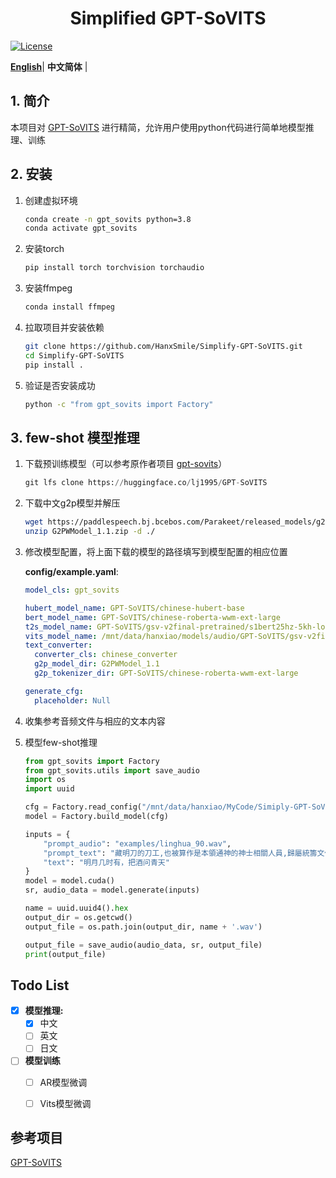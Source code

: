 <div align="center">
<h1>Simplified GPT-SoVITS</h1>
</div>

[![License](https://img.shields.io/badge/LICENSE-MIT-green.svg?style=for-the-badge)](https://github.com/RVC-Boss/GPT-SoVITS/blob/main/LICENSE)

[**English**](./docs/README.md)| **中文简体** |

## 1. 简介

本项目对 [GPT-SoVITS](https://github.com/RVC-Boss/GPT-SoVITS) 进行精简，允许用户使用python代码进行简单地模型推理、训练

## 2. 安装

1. 创建虚拟环境

   ```bash
   conda create -n gpt_sovits python=3.8
   conda activate gpt_sovits
   ```

2. 安装torch

   ```bash
   pip install torch torchvision torchaudio
   ```

3. 安装ffmpeg

   ```bash
   conda install ffmpeg
   ```

4. 拉取项目并安装依赖

   ```bash
   git clone https://github.com/HanxSmile/Simplify-GPT-SoVITS.git
   cd Simplify-GPT-SoVITS
   pip install .
   ```

5. 验证是否安装成功

   ```bash
   python -c "from gpt_sovits import Factory"
   ```

   

## 3. few-shot 模型推理

1. 下载预训练模型（可以参考原作者项目 [gpt-sovits](https://github.com/RVC-Boss/GPT-SoVITS)）

   ```python
   git lfs clone https://huggingface.co/lj1995/GPT-SoVITS
   ```

2. 下载中文g2p模型并解压

   ```bash
   wget https://paddlespeech.bj.bcebos.com/Parakeet/released_models/g2p/G2PWModel_1.1.zip
   unzip G2PWModel_1.1.zip -d ./
   ```

3. 修改模型配置，将上面下载的模型的路径填写到模型配置的相应位置

   **config/example.yaml**:

   ```yaml
   model_cls: gpt_sovits
   
   hubert_model_name: GPT-SoVITS/chinese-hubert-base
   bert_model_name: GPT-SoVITS/chinese-roberta-wwm-ext-large
   t2s_model_name: GPT-SoVITS/gsv-v2final-pretrained/s1bert25hz-5kh-longer-epoch=12-step=369668.ckpt
   vits_model_name: /mnt/data/hanxiao/models/audio/GPT-SoVITS/gsv-v2final-pretrained/s2G2333k.pth
   text_converter:
     converter_cls: chinese_converter
     g2p_model_dir: G2PWModel_1.1
     g2p_tokenizer_dir: GPT-SoVITS/chinese-roberta-wwm-ext-large
   
   generate_cfg:
     placeholder: Null
   ```

4. 收集参考音频文件与相应的文本内容

5. 模型few-shot推理

   ```python
   from gpt_sovits import Factory
   from gpt_sovits.utils import save_audio
   import os
   import uuid
   
   cfg = Factory.read_config("/mnt/data/hanxiao/MyCode/Simiply-GPT-SoVITS/config/example.yaml")
   model = Factory.build_model(cfg)
   
   inputs = {
       "prompt_audio": "examples/linghua_90.wav",
       "prompt_text": "藏明刀的刀工,也被算作是本領通神的神士相關人員,歸屬統籌文化、藝術、祭祀的射鳳形意派管理。",
       "text": "明月几时有，把酒问青天"
   }
   model = model.cuda()
   sr, audio_data = model.generate(inputs)
   
   name = uuid.uuid4().hex
   output_dir = os.getcwd()
   output_file = os.path.join(output_dir, name + '.wav')
   
   output_file = save_audio(audio_data, sr, output_file)
   print(output_file)
   ```

## Todo List

- [x] **模型推理:**
  - [x] 中文
  - [ ] 英文
  - [ ] 日文
  
- [ ] **模型训练**
  - [ ] AR模型微调
  - [ ] Vits模型微调
  

## 参考项目

[GPT-SoVITS](https://github.com/RVC-Boss/GPT-SoVITS)